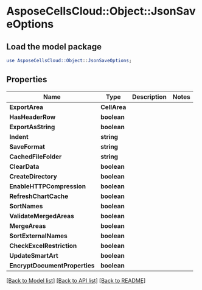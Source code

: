 # AsposeCellsCloud::Object::JsonSaveOptions 

## Load the model package
```perl
use AsposeCellsCloud::Object::JsonSaveOptions;
```

## Properties
Name | Type | Description | Notes
------------ | ------------- | ------------- | -------------
**ExportArea** | **CellArea** |  |
**HasHeaderRow** | **boolean** |  |
**ExportAsString** | **boolean** |  |
**Indent** | **string** |  |
**SaveFormat** | **string** |  |
**CachedFileFolder** | **string** |  |
**ClearData** | **boolean** |  |
**CreateDirectory** | **boolean** |  |
**EnableHTTPCompression** | **boolean** |  |
**RefreshChartCache** | **boolean** |  |
**SortNames** | **boolean** |  |
**ValidateMergedAreas** | **boolean** |  |
**MergeAreas** | **boolean** |  |
**SortExternalNames** | **boolean** |  |
**CheckExcelRestriction** | **boolean** |  |
**UpdateSmartArt** | **boolean** |  |
**EncryptDocumentProperties** | **boolean** |  |  

[[Back to Model list]](../README.md#documentation-for-models) [[Back to API list]](../README.md#documentation-for-api-endpoints) [[Back to README]](../README.md)

